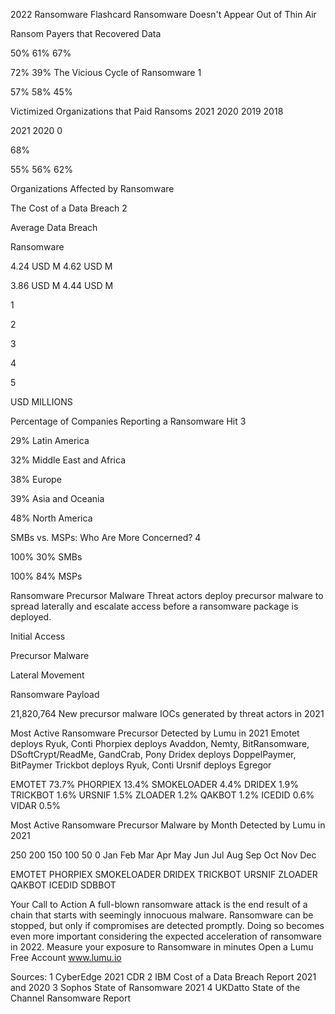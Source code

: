 2022 Ransomware Flashcard
Ransomware Doesn't Appear Out of Thin Air

Ransom Payers that Recovered Data

50% 61% 67%

72% 39%
The Vicious Cycle of
Ransomware 1

57% 58%
45%

Victimized Organizations that Paid Ransoms
2021 2020 2019 2018

2021
2020 0

68%

55%
56% 62%

Organizations Affected by Ransomware

The Cost of a Data Breach 2

Average Data Breach

Ransomware

4.24 USD M 4.62 USD M

3.86 USD M 4.44 USD M

1

2

3

4

5

USD MILLIONS

Percentage of Companies Reporting a Ransomware Hit 3

29%
Latin America

32%
Middle East and Africa

38%
Europe

39%
Asia and Oceania

48%
North America

SMBs vs. MSPs:
Who Are More Concerned? 4

100%
30%
SMBs

100%
84%
MSPs

Ransomware Precursor Malware
Threat actors deploy precursor malware to spread laterally and escalate access before a ransomware package is deployed.

Initial Access

Precursor Malware

Lateral Movement

Ransomware Payload

21,820,764
New precursor malware IOCs generated by threat actors in 2021

Most Active Ransomware Precursor Detected by Lumu in 2021
Emotet deploys Ryuk, Conti Phorpiex deploys Avaddon, Nemty, BitRansomware, DSoftCrypt/ReadMe, GandCrab, Pony Dridex deploys DoppelPaymer, BitPaymer Trickbot deploys Ryuk, Conti Ursnif deploys Egregor

EMOTET 73.7% PHORPIEX 13.4% SMOKELOADER 4.4%
DRIDEX 1.9% TRICKBOT 1.6%
URSNIF 1.5% ZLOADER 1.2%
QAKBOT 1.2% ICEDID 0.6% VIDAR 0.5%

Most Active Ransomware Precursor Malware by Month Detected by Lumu in 2021

250 200 150 100
50 0 Jan Feb Mar Apr May Jun Jul Aug Sep Oct Nov Dec

EMOTET PHORPIEX SMOKELOADER DRIDEX TRICKBOT URSNIF ZLOADER QAKBOT ICEDID SDBBOT

Your Call to Action
A full-blown ransomware attack is the end result of a chain that starts with seemingly innocuous malware. Ransomware can be stopped, but only if compromises are detected promptly. Doing so becomes even more important considering the expected acceleration of ransomware in 2022.
Measure your exposure to Ransomware
in minutes
Open a Lumu Free Account
www.lumu.io

Sources: 1 CyberEdge 2021 CDR 2 IBM Cost of a Data Breach Report 2021 and 2020 3 Sophos State of Ransomware 2021 4 UKDatto State of the Channel Ransomware Report

